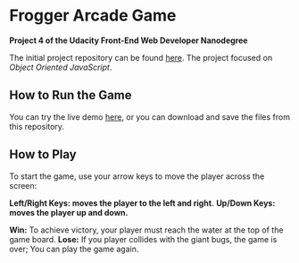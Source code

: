 # Frogger Arcade Game

**Project 4 of the Udacity Front-End Web Developer Nanodegree**

The initial project repository can be found [here](https://github.com/udacity/frontend-nanodegree-arcade-game).
The project focused on *Object Oriented JavaScript*.

## How to Run the Game
You can try the live demo [here](#), or you can download and save the files from this repository.

## How to Play
To start the game, use your arrow keys to move the player across the screen:

**Left/Right Keys: moves the player to the left and right.**
**Up/Down Keys: moves the player up and down.**

**Win:** To achieve victory, your player must reach the water at the top of the game board.
**Lose:** If you player collides with the giant bugs, the game is over; You can play the game again.